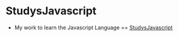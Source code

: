 # StudysJavascript

- My work to learn the Javascript Language == [StudysJavascript](https://github.com/arzuups/StudysJavascript)
